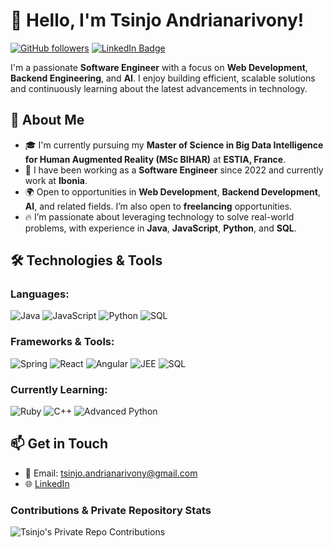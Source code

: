 # 👋 Hello, I'm Tsinjo Andrianarivony!

[![GitHub followers](https://img.shields.io/github/followers/TsinjoAndrianarivony?label=Follow&style=social)](https://github.com/TsinjoAndrianarivony) 
[![LinkedIn Badge](https://img.shields.io/badge/-Tsinjo%20Andrianarivony-blue?style=flat&logo=Linkedin&logoColor=white&link=https://www.linkedin.com/in/tsinjo-andrianarivony/?locale=en_US)](https://www.linkedin.com/in/tsinjo-andrianarivony/?locale=en_US)

I'm a passionate **Software Engineer** with a focus on **Web Development**, **Backend Engineering**, and **AI**. I enjoy building efficient, scalable solutions and continuously learning about the latest advancements in technology.

## 🚀 About Me

- 🎓 I'm currently pursuing my **Master of Science in Big Data Intelligence for Human Augmented Reality (MSc BIHAR)** at **ESTIA, France**.
- 💼 I have been working as a **Software Engineer** since 2022 and currently work at **Ibonia**.
- 🌍 Open to opportunities in **Web Development**, **Backend Development**, **AI**, and related fields. I’m also open to **freelancing** opportunities.
- 🔥 I’m passionate about leveraging technology to solve real-world problems, with experience in **Java**, **JavaScript**, **Python**, and **SQL**.

## 🛠️ Technologies & Tools

### Languages:

![Java](https://img.shields.io/badge/Java-%23ED8B00.svg?style=for-the-badge&logo=java&logoColor=white)
![JavaScript](https://img.shields.io/badge/JavaScript-%23F7DF1E.svg?style=for-the-badge&logo=javascript&logoColor=black)
![Python](https://img.shields.io/badge/Python-%2314354C.svg?style=for-the-badge&logo=python&logoColor=white)
![SQL](https://img.shields.io/badge/SQL-%234479A1.svg?style=for-the-badge&logo=postgresql&logoColor=white)

### Frameworks & Tools:

![Spring](https://img.shields.io/badge/Spring-%236DB33F.svg?style=for-the-badge&logo=spring&logoColor=white)
![React](https://img.shields.io/badge/React-%2320232A.svg?style=for-the-badge&logo=react&logoColor=%2361DAFB)
![Angular](https://img.shields.io/badge/Angular-%23DD0031.svg?style=for-the-badge&logo=angular&logoColor=white)
![JEE](https://img.shields.io/badge/JEE-%23007396.svg?style=for-the-badge&logo=java&logoColor=white)
![SQL](https://img.shields.io/badge/SQL-%230075B7.svg?style=for-the-badge&logo=mysql&logoColor=white)

### Currently Learning:

![Ruby](https://img.shields.io/badge/Ruby-%23CC342D.svg?style=for-the-badge&logo=ruby&logoColor=white)
![C++](https://img.shields.io/badge/C++-%2300599C.svg?style=for-the-badge&logo=c%2B%2B&logoColor=white)
![Advanced Python](https://img.shields.io/badge/Python-%2314354C.svg?style=for-the-badge&logo=python&logoColor=white)

## 📫 Get in Touch

- 📧 Email: [tsinjo.andrianarivony@gmail.com](mailto:tsinjo.andrianarivony@gmail.com)
- 🌐 [LinkedIn](https://www.linkedin.com/in/tsinjo-andrianarivony/?locale=en_US)

### Contributions & Private Repository Stats

![Tsinjo's Private Repo Contributions](https://github-readme-streak-stats.herokuapp.com/?user=TsinjoAndrianarivony&theme=radical)


<!---
TsinjoAndrianarivony/TsinjoAndrianarivony is a ✨ special ✨ repository because its `README.md` (this file) appears on your GitHub profile.
You can click the Preview link to take a look at your changes.
--->
